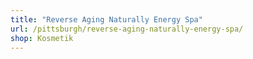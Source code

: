```yaml
---
title: "Reverse Aging Naturally Energy Spa"
url: /pittsburgh/reverse-aging-naturally-energy-spa/
shop: Kosmetik
---
```

